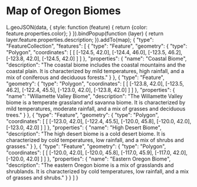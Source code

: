 # Map of Oregon Biomes

L.geoJSON(data, {
    style: function (feature) {
        return {color: feature.properties.color};
    }
}).bindPopup(function (layer) {
    return layer.feature.properties.description;
}).addTo(map);
{
  "type": "FeatureCollection",
  "features": [
    {
      "type": "Feature",
      "geometry": {
        "type": "Polygon",
        "coordinates": [
          [
            [-124.5, 42.0],
            [-124.4, 46.0],
            [-123.5, 46.2],
            [-123.8, 42.0],
            [-124.5, 42.0]
          ]
        ]
      },
      "properties": {
        "name": "Coastal Biome",
        "description": "The coastal biome includes the coastal mountains and the coastal plain. It is characterized by mild temperatures, high rainfall, and a mix of coniferous and deciduous forests."
      }
    },
    {
      "type": "Feature",
      "geometry": {
        "type": "Polygon",
        "coordinates": [
          [
            [-123.8, 42.0],
            [-123.5, 46.2],
            [-122.4, 45.5],
            [-123.0, 42.0],
            [-123.8, 42.0]
          ]
        ]
      },
      "properties": {
        "name": "Willamette Valley Biome",
        "description": "The Willamette Valley biome is a temperate grassland and savanna biome. It is characterized by mild temperatures, moderate rainfall, and a mix of grasses and deciduous trees."
      }
    },
    {
      "type": "Feature",
      "geometry": {
        "type": "Polygon",
        "coordinates": [
          [
            [-123.0, 42.0],
            [-122.4, 45.5],
            [-120.0, 45.8],
            [-120.0, 42.0],
            [-123.0, 42.0]
          ]
        ]
      },
      "properties": {
        "name": "High Desert Biome",
        "description": "The high desert biome is a cold desert biome. It is characterized by cold temperatures, low rainfall, and a mix of shrubs and grasses."
      }
    },
    {
      "type": "Feature",
      "geometry": {
        "type": "Polygon",
        "coordinates": [
          [
            [-120.0, 42.0],
            [-120.0, 45.8],
            [-117.0, 45.9],
            [-117.0, 42.0],
            [-120.0, 42.0]
          ]
        ]
      },
      "properties": {
        "name": "Eastern Oregon Biome",
        "description": "The eastern Oregon biome is a mix of grasslands and shrublands. It is characterized by cold temperatures, low rainfall, and a mix of grasses and shrubs."
      }
    }
  ]
}
